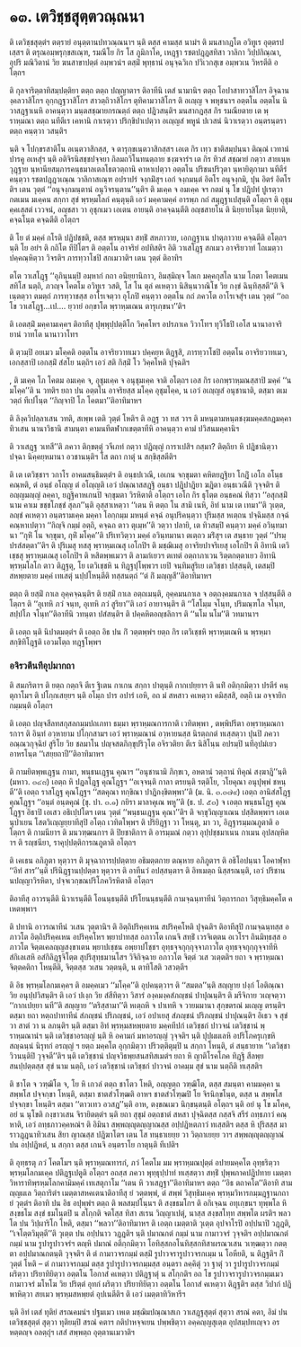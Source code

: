 <h1>๑๓. เตวิชฺชสุตฺตวณฺณนา</h1>
<p>     ติ เตวิชฺชสุตฺตํฯ ตตฺรายํ อนุตฺตานปทวณฺณนาฯ นฺติ ตสฺส คามสฺส นามํฯ ติ มนสากฎโต อวิทูเร อุตฺตรปเสฺสฯ ติ ตรุณอมฺพรุกฺขสเณฺฑ, รมณีโย กิร โส ภูมิภาโค, เหฎฺฐา รชตปฎฺฎสทิสา วาลิกา วิปฺปกิณฺณา, อุปริ มณิวิตานํ วิย ฆนสาขาปตฺตํ อมฺพวนํฯ ตสฺมิํ พุทฺธานํ อนุจฺฉวิเก ปวิเวกสุเข อมฺพวเน วิหรตีติ อโตฺถฯ</p>


<p> ติ กุลจาริตฺตาทิสมฺปตฺติยา ตตฺถ ตตฺถ ปญฺญาตาฯ ติอาทีนิ เตสํ นามานิฯ ตตฺถ  โอปาสาทวาสิโกฯ  อิจฺฉานงฺคลวาสิโกฯ  อุกฺกฎฺฐวาสิโกฯ  สาวตฺถิวาสิโกฯ  ตุทิคามวาสิโกฯ ติ อเญฺญ จ พหุชนาฯ อตฺตโน อตฺตโน นิวาสฎฺฐาเนหิ อาคนฺตฺวา มนฺตสชฺฌายกรณตฺถํ ตตฺถ ปฎิวสนฺติฯ มนสากฎสฺส กิร รมณียตาย เต พฺราหฺมณา ตตฺถ นทีตีเร เคหานิ กาเรตฺวา ปริกฺขิปาเปตฺวา อเญฺญสํ พหูนํ ปเวสนํ นิวาเรตฺวา อนฺตรนฺตรา ตตฺถ คนฺตฺวา วสนฺติฯ</p>


<p> นฺติ  จ โปกฺขรสาติโน อเนฺตวาสิกสฺส,  จ ตารุกฺขเนฺตวาสิกสฺสฯ เอเต กิร เทฺว ชาติสมฺปนฺนา ติณฺณํ เวทานํ ปารคู อเหสุํฯ นฺติ อติจิรนิสชฺชปจฺจยา กิลมถวิโนทนตฺถาย ชงฺฆจารํฯ เต กิร ทิวสํ สชฺฌายํ กตฺวา สายเนฺห วุฎฺฐาย นฺหานียสมฺภารคนฺธมาลเตลโธตวตฺถานิ คาหาเปตฺวา อตฺตโน ปริชนปริวุตา นฺหายิตุกามา  นทีตีรํ คนฺตฺวา รชตปฎฺฎวเณฺณ วาลิกาสเณฺฑ อปราปรํ จงฺกมิํสุฯ เอกํ จงฺกมนฺตํ อิตโร อนุจงฺกมิ, ปุน อิตรํ อิตโรติฯ เตน วุตฺตํ ‘‘อนุจงฺกมนฺตานํ อนุวิจรนฺตาน’’นฺติฯ ติ มเคฺค จ อมเคฺค จฯ กตมํ นุ โข ปฎิปทํ ปูเรตฺวา กตเมน มเคฺคน สกฺกา สุขํ พฺรหฺมโลกํ คนฺตุนฺติ เอวํ มคฺคามคฺคํ อารพฺภ กถํ สมุฎฺฐาเปสุนฺติ อโตฺถฯ ติ อุชุมคฺคเสฺสตํ เววจนํ, อญฺชสา  วา อุชุกเมว เอเตน อายนฺติ อาคจฺฉนฺตีติ  อญฺชสายโน ติ นิยฺยายโนฺต นิยฺยาติ, คจฺฉโนฺต คจฺฉตีติ อโตฺถฯ</p>


<p>ติ โย ตํ มคฺคํ กโรติ ปฎิปชฺชติ, ตสฺส พฺรหฺมุนา สทฺธิํ สหภาวาย, เอกฎฺฐาเน ปาตุภาวาย คจฺฉตีติ อโตฺถฯ นฺติ โย อยํฯ ติ กถิโต ทีปิโตฯ ติ อตฺตโน อาจริยํ อปทิสติฯ อิติ วาเสโฎฺฐ สกเมว อาจริยวาทํ โถเมตฺวา ปคฺคณฺหิตฺวา วิจรติฯ ภารทฺวาโชปิ สกเมวาติฯ เตน วุตฺตํ ติอาทิฯ</p>


<p>ตโต วาเสโฎฺฐ ‘‘อุภินฺนมฺปิ อมฺหากํ กถา อนิยฺยานิกาว, อิมสฺมิญฺจ โลเก มคฺคกุสโล นาม โภตา โคตเมน สทิโส นตฺถิ, ภวญฺจ โคตโม อวิทูเร วสติ, โส โน ตุลํ คเหตฺวา นิสินฺนวาณิโช วิย กงฺขํ ฉินฺทิสฺสตี’’ติ จิเนฺตตฺวา ตมตฺถํ ภารทฺวาชสฺส อาโรเจตฺวา อุโภปิ คนฺตฺวา อตฺตโน กถํ ภควโต อาโรเจสุํฯ เตน วุตฺตํ ‘‘อถ โข วาเสโฎฺฐ…เป.… ยฺวายํ อกฺขาโต พฺราหฺมเณน ตารุเกฺขนา’’ติฯ</p>


<p> ติ เอตสฺมิํ มคฺคามเคฺคฯ ติอาทีสุ ปุพฺพุปฺปตฺติโก วิคฺคโหฯ อปรภาเค วิวาโทฯ ทุวิโธปิ เอโส นานาอาจริยานํ วาทโต นานาวาโทฯ</p>


<p> ติ ตฺวมฺปิ อยเมว มโคฺคติ อตฺตโน อาจริยวาทเมว ปคฺคยฺห ติฎฺฐสิ, ภารทฺวาโชปิ อตฺตโน อาจริยวาทเมว, เอกสฺสาปิ เอกสฺมิํ สํสโย นตฺถิฯ เอวํ สติ กิสฺมิํ โว วิคฺคโหติ ปุจฺฉติฯ</p>


<p>  , ติ มเคฺค โภ โคตม อมเคฺค จ, อุชุมเคฺค จ อนุชุมเคฺค จาติ อโตฺถฯ เอส กิร เอกพฺราหฺมณสฺสาปิ มคฺคํ ‘‘น มโคฺค’’ติ น วทติฯ ยถา ปน อตฺตโน อาจริยสฺส มโคฺค อุชุมโคฺค, น  เอวํ อเญฺญสํ อนุชานาติ, ตสฺมา ตเมวตฺถํ ทีเปโนฺต ‘‘กิญฺจาปิ โภ โคตมา’’ติอาทิมาหฯ</p>


<p>ติ ลิงฺควิปลฺลาเสน วทติ, สเพฺพ เตติ วุตฺตํ โหติฯ ติ อฎฺฐ วา ทส  วาฯ ติ มหนฺตามหนฺตชงฺฆมคฺคสกฎมคฺคาทิวเสน นานาวิธานิ สามนฺตา คามนทีตฬากเขตฺตาทีหิ อาคนฺตฺวา คามํ ปวิสนมคฺคานิฯ</p>


<p> ติ วาเสฎฺฐ วเทสี’’ติ ภควา ติกฺขตฺตุํ วจีเภทํ กตฺวา ปฎิญฺญํ การาเปสิฯ กสฺมา? ติตฺถิยา หิ ปฎิชานิตฺวา ปจฺฉา นิคฺคยฺหมานา อวชานนฺติฯ โส ตถา กาตุํ น สกฺขิสฺสตีติฯ</p>


<p> ติ เต เตวิชฺชาฯ วกาโร อาคมสนฺธิมตฺตํฯ ติ อนฺธปเวณี, เอเกน จกฺขุมตา คหิตยฎฺฐิยา โกฎิํ เอโก อโนฺธ คณฺหติ, ตํ อนฺธํ อโญฺญ ตํ อโญฺญติ เอวํ ปณฺณาสสฎฺฐิ อนฺธา ปฎิปาฎิยา ฆฎิตา อนฺธเวณีติ วุจฺจติฯ ติ อญฺญมญฺญํ ลคฺคา, ยฎฺฐิคาหเกนปิ จกฺขุมตา วิรหิตาติ อโตฺถฯ เอโก กิร ธุโตฺต อนฺธคณํ ทิสฺวา ‘‘อสุกสฺมิํ นาม คาเม ขชฺชโภชฺชํ สุลภ’’นฺติ อุสฺสาเหตฺวา ‘‘เตน หิ ตตฺถ โน สามิ เนหิ, อิทํ นาม เต เทมา’’ติ วุเตฺต, ลญฺชํ คเหตฺวา อนฺตรามเคฺค มคฺคา โอกฺกมฺม มหนฺตํ คจฺฉํ อนุปริคนฺตฺวา ปุริมสฺส หเตฺถน ปจฺฉิมสฺส กจฺฉํ คณฺหาเปตฺวา ‘‘กิญฺจิ กมฺมํ อตฺถิ, คจฺฉถ ตาว ตุเมฺห’’ติ วตฺวา ปลายิ, เต ทิวสมฺปิ คนฺตฺวา มคฺคํ อวินฺทมานา ‘‘กุหิํ โน จกฺขุมา, กุหิํ มโคฺค’’ติ ปริเทวิตฺวา มคฺคํ อวินฺทมานา ตเตฺถว มริํสุฯ เต สนฺธาย วุตฺตํ ‘‘ปรมฺปรสํสตฺตา’’ติฯ ติ ปุริเมสุ ทสสุ พฺราหฺมเณสุ เอโกปิฯ ติ  มชฺฌิเมสุ อาจริยปาจริเยสุ เอโกปิฯ ติ อิทานิ เตวิเชฺชสุ พฺราหฺมเณสุ เอโกปิฯ ติ หสิตพฺพเมวฯ ติ ลามกํเยวฯ ตเทตํ อตฺถาภาเวน  ริตฺตกตฺตาเยว  อิทานิ พฺรหฺมโลโก ตาว ติฎฺฐตุ, โย เตวิเชฺชหิ น ทิฎฺฐปุโพฺพวฯ เยปิ จนฺทิมสูริเย เตวิชฺชา ปสฺสนฺติ, เตสมฺปิ สหพฺยตาย มคฺคํ เทเสตุํ นปฺปโหนฺตีติ ทสฺสนตฺถํ ‘‘ตํ กิํ มญฺญสี’’ติอาทิมาหฯ</p>


<p> ตตฺถ  ติ ยสฺมิํ กาเล อุคฺคจฺฉนฺติฯ ติ ยสฺมิํ กาเล อตฺถเมนฺติ, อุคฺคมนกาเล จ อตฺถงฺคมนกาเล จ ปสฺสนฺตีติ อโตฺถฯ ติ ‘‘อุเทหิ ภวํ จนฺท, อุเทหิ ภวํ สูริยา’’ติ เอวํ อายาจนฺติฯ ติ ‘‘โสโมฺม จโนฺท, ปริมณฺฑโล จโนฺท, สปฺปโภ จโนฺท’’ติอาทีนิ วทนฺตา ปสํสนฺติฯ ติ ปคฺคหิตอญฺชลิกาฯ ติ ‘‘นโม นโม’’ติ วทมานาฯ</p>


<p> ติ เอตฺถ นฺติ นิปาตมตฺตํฯ ติ เอตฺถ อิธ ปน  กิํ วตฺตพฺพํฯ ยตฺถ กิร เตวิเชฺชหิ พฺราหฺมเณหิ น พฺรหฺมา สกฺขิทิโฎฺฐติ เอวมโตฺถ ทฎฺฐโพฺพฯ</p>


<h3>อจิรวตีนทีอุปมากถา</h3>
<p> ติ สมภริตาฯ ติ ยตฺถ กตฺถจิ ตีเร ฐิเตน กาเกน สกฺกา ปาตุนฺติ กากเปยฺยาฯ ติ นทิํ อติกฺกมิตฺวา ปรตีรํ คนฺตุกาโมฯ ติ ปโกฺกเสยฺยฯ นฺติ อโมฺภ ปาร อปารํ เอหิ, อถ มํ สหสาว คเหตฺวา คมิสฺสสิ, อตฺถิ เม อจฺจายิกกมฺมนฺติ อโตฺถฯ</p>


<p> ติ เอตฺถ ปญฺจสีลทสกุสลกมฺมปถเภทา ธมฺมา พฺราหฺมณการกาติ เวทิตพฺพา , ตพฺพิปรีตา อพฺราหฺมณการกาฯ ติ อินฺทํ อวฺหายาม ปโกฺกสามฯ เอวํ พฺราหฺมณานํ อวฺหายนสฺส นิรตฺถกตํ ทเสฺสตฺวา ปุนปิ ภควา อณฺณวกุจฺฉิยํ สูริโย วิย ชลมาโน ปญฺจสตภิกฺขุปริวุโต อจิรวติยา ตีเร นิสิโนฺน อปรมฺปิ นทีอุปมํเยว อาหรโนฺต ‘‘เสยฺยถาปี’’ติอาทิมาหฯ</p>


<p> ติ กามยิตพฺพเฎฺฐน กามา, พนฺธนเฎฺฐน คุณาฯ ‘‘อนุชานามิ ภิกฺขเว, อหตานํ วตฺถานํ ทิคุณํ สงฺฆาฎิ’’นฺติ (มหาว. ๓๔๘) เอตฺถ หิ ปฎลโฎฺฐ คุณโฎฺฐฯ ‘‘อเจฺจนฺติ กาลา ตรยนฺติ รตฺติโย, วโยคุณา อนุปุพฺพํ ชหนฺตี’’ติ เอตฺถ ราสโฎฺฐ คุณโฎฺฐฯ ‘‘สตคุณา ทกฺขิณา ปาฎิกงฺขิตพฺพา’’ติ  (ม. นิ. ๓.๓๗๙) เอตฺถ อานิสํสโฎฺฐ คุณโฎฺฐฯ ‘‘อนฺตํ อนฺตคุณํ (ขุ. ปา. ๓.๑) กยิรา มาลาคุเณ พหู’’ติ (ธ. ป. ๕๓) จ เอตฺถ พนฺธนโฎฺฐ คุณโฎฺฐฯ อิธาปิ เอเสว อธิเปฺปโตฯ เตน วุตฺตํ ‘‘พนฺธนเฎฺฐน คุณา’’ติฯ ติ จกฺขุวิญฺญาเณน ปสฺสิตพฺพาฯ เอเตนุปาเยน โสตวิเญฺญยฺยาทีสุปิ อโตฺถ เวทิตโพฺพฯ ติ ปริยิฎฺฐา วา โหนฺตุ, มา วา, อิฎฺฐารมฺมณภูตาติ อโตฺถฯ ติ กามนียาฯ ติ มนวฑฺฒนกาฯ ติ ปิยชาติกาฯ ติ อารมฺมณํ กตฺวา อุปฺปชฺชมาเนน กาเมน อุปสญฺหิตาฯ ติ รญฺชนียา, ราคุปฺปตฺติการณภูตาติ อโตฺถฯ</p>


<p>ติ เคเธน อภิภูตา หุตฺวาฯ ติ มุจฺฉาการปฺปตฺตาย อธิมตฺตกาย ตณฺหาย อภิภูตาฯ ติ อธิโอปนฺนา โอคาฬฺหา ‘‘อิทํ สาร’’นฺติ ปรินิฎฺฐานปฺปตฺตา หุตฺวาฯ ติ  อาทีนวํ อปสฺสนฺตาฯ ติ อิทเมตฺถ นิสฺสรณนฺติ, เอวํ ปริชานนปญฺญาวิรหิตา, ปจฺจเวกฺขณปริโภควิรหิตาติ อโตฺถฯ</p>


<p> ติอาทีสุ  อาวรนฺตีติ  นิวาเรนฺตีติ  โอนนฺธนฺตีติ  ปริโยนนฺธนฺตีติ  กามจฺฉนฺทาทีนํ วิตฺถารกถา วิสุทฺธิมคฺคโต คเหตพฺพาฯ</p>


<p> ติ ปทานิ อาวรณาทีนํ วเสน วุตฺตานิฯ ติ อิตฺถิปริคฺคเหน สปริคฺคโหติ ปุจฺฉติฯ ติอาทีสุปิ กามจฺฉนฺทสฺส อภาวโต อิตฺถิปริคฺคเหน อปริคฺคโหฯ พฺยาปาทสฺส อภาวโต เกนจิ สทฺธิํ เวรจิเตฺตน อเวโรฯ ถินมิทฺธสฺส อภาวโต จิตฺตเคลญฺญสงฺขาเตน พฺยาปเชฺชน อพฺยาปโชฺชฯ อุทฺธจฺจกุกฺกุจฺจาภาวโต อุทฺธจฺจกุกฺกุจฺจาทีหิ สํกิเลเสหิ อสํกิลิฎฺฐจิโตฺต สุปริสุทฺธมานโสฯ วิจิกิจฺฉาย อภาวโต จิตฺตํ วเส วเตฺตติฯ ยถา จ พฺราหฺมณา จิตฺตคติกา โหนฺตีติ, จิตฺตสฺส วเสน วตฺตนฺติ, น ตาทิโสติ วสวตฺตีฯ</p>


<p>   ติ อิธ พฺรหฺมโลกมเคฺคฯ ติ อมคฺคเมว ‘‘มโคฺค’’ติ อุปคนฺตฺวาฯ ติ ‘‘สมตล’’นฺติ สญฺญาย ปงฺกํ โอติณฺณา วิย อนุปฺปวิสนฺติฯ ติ เอวํ ปเงฺก วิย สํสีทิตฺวา วิสารํ องฺคมงฺคสํภญฺชนํ ปาปุณนฺติฯ ติ มรีจิกาย วเญฺจตฺวา ‘‘กากเปยฺยา นที’’ติ สญฺญาย ‘‘ตริสฺสามา’’ติ หเตฺถหิ จ ปาเทหิ จ วายมมานา สุกฺขตรณํ มเญฺญ ตรนฺติฯ ตสฺมา ยถา หตฺถปาทาทีนํ สํภญฺชนํ ปริภญฺชนํ, เอวํ อปาเยสุ สํภญฺชนํ ปริภญฺชนํ ปาปุณนฺติฯ อิเธว จ สุขํ วา สาตํ วา น ลภนฺติฯ นฺติ ตสฺมา อิทํ พฺรหฺมสหพฺยตาย มคฺคทีปกํ เตวิชฺชกํ ปาวจนํ เตวิชฺชานํ พฺราหฺมณานํฯ นฺติ เตวิชฺชาอรญฺญํ นฺติ หิ อคามกํ มหาอรญฺญํ วุจฺจติฯ นฺติ ปุปฺผผเลหิ อปริโภครุเกฺขหิ สญฺฉนฺนํ นิรุทกํ อรญฺญํ ฯ ยตฺถ มคฺคโต อุกฺกมิตฺวา ปริวตฺติตุมฺปิ น สกฺกา โหนฺติ, ตํ สนฺธายาห ‘‘เตวิชฺชาวิวนนฺติปิ วุจฺจตี’’ติฯ นฺติ เตวิชฺชานํ ปญฺจวิธพฺยสนสทิสเมตํฯ ยถา หิ ญาติโรคโภค ทิฎฺฐิ สีลพฺยสนปฺปตฺตสฺส สุขํ นาม นตฺถิ, เอวํ เตวิชฺชานํ เตวิชฺชกํ ปาวจนํ อาคมฺม สุขํ นาม นตฺถีติ ทเสฺสติฯ</p>


<p> ติ ชาโต จ วฑฺฒิโต จ, โย หิ เกวลํ ตตฺถ ชาโตว โหติ, อญฺญตฺถ  วฑฺฒิโต, ตสฺส สมนฺตา คามมคฺคา น สพฺพโส ปจฺจกฺขา โหนฺติ, ตสฺมา ชาตสํวโฑฺฒติ อาหฯ ชาตสํวโฑฺฒปิ โย จิรนิกฺขโนฺต, ตสฺส น สพฺพโส ปจฺจกฺขา โหนฺติฯ ตสฺมา ‘‘ตาวเทว อวสฎ’’นฺติ อาห, ตงฺขณเมว นิกฺขนฺตนฺติ อโตฺถฯ นฺติ อยํ นุ โข มโคฺค, อยํ น นุโขติ กงฺขาวเสน จิรายิตตฺตํฯ นฺติ ยถา สุขุมํ อตฺถชาตํ สหสา ปุจฺฉิตสฺส กสฺสจิ สรีรํ ถทฺธภาวํ คณฺหาติ, เอวํ ถทฺธภาวคฺคหณํฯ ติ อิมินา สพฺพญฺญุตญฺญาณสฺส อปฺปฎิหตภาวํ ทเสฺสติฯ ตสฺส หิ ปุริสสฺส มาราวฎฺฎนาทิวเสน สิยา ญาณสฺส  ปฎิฆาโตฯ เตน โส ทนฺธาเยยฺย วา วิตฺถาเยยฺย วาฯ สพฺพญฺญุตญฺญาณํ ปน อปฺปฎิหตํ, น สกฺกา ตสฺส เกนจิ อนฺตราโย กาตุนฺติ ทีเปติฯ</p>


<p> ติ อุทฺธรตุ ภวํ โคตโมฯ นฺติ พฺราหฺมณทารกํ, ภวํ โคตโม มม พฺราหฺมณปุตฺตํ อปายมคฺคโต อุทฺธริตฺวา พฺรหฺมโลกมเคฺค ปติฎฺฐเปตูติ อโตฺถฯ อถสฺส ภควา พุทฺธุปฺปาทํ ทเสฺสตฺวา สทฺธิํ ปุพฺพภาคปฎิปทาย เมตฺตาวิหาราทิพฺรหฺมโลกคามิมคฺคํ เทเสตุกาโม ‘‘เตน หิ วาเสฎฺฐา’’ติอาทิมาหฯ ตตฺถ ‘‘อิธ ตถาคโต’’ติอาทิ สามญฺญผเล วิตฺถาริตํฯ เมตฺตาสหคเตนาติอาทีสุ ยํ วตฺตพฺพํ, ตํ สพฺพํ วิสุทฺธิมเคฺค พฺรหฺมวิหารกมฺมฎฺฐานกถายํ วุตฺตํฯ ติอาทิ ปน อิธ อปุพฺพํฯ ตตฺถ ติ พลสมฺปโนฺนฯ ติ  สงฺขธมโกฯ ติ อกิเจฺฉน อทุเกฺขนฯ ทุพฺพโล หิ สงฺขธโม สงฺขํ ธมโนฺตปิ น สโกฺกติ จตโสฺส ทิสา สเรน วิญฺญาเปตุํ, นาสฺส สงฺขสโทฺท สพฺพโต ผรติฯ พลวโต ปน วิปฺผาริโก โหติ, ตสฺมา ‘‘พลวา’’ติอาทิมาหฯ ติ เอตฺถ เมตฺตาติ วุเตฺต อุปจาโรปิ อปฺปนาปิ วฎฺฎติ, ‘‘เจโตฺตวิมุตฺตี’’ติ วุเตฺต ปน อปฺปนาว วฎฺฎติฯ นฺติ ปมาณกตํ กมฺมํ นาม กามาวจรํ วุจฺจติฯ อปฺปมาณกตํ กมฺมํ นาม รูปารูปาวจรํฯ ตญฺหิ ปมาณํ อติกฺกมิตฺวา โอทิสฺสกอโนทิสฺสกทิสาผรณวเสน วเฑฺฒตฺวา กตตฺตา อปฺปมาณกตนฺติ วุจฺจติฯ ติ ตํ กามาวจรกมฺมํ ตสฺมิํ รูปาวจรารูปาวจรกเมฺม น โอหียติ, น ติฎฺฐติฯ กิํ วุตฺตํ โหติ – ตํ กามาวจรกมฺมํ ตสฺส รูปารูปาวจรกมฺมสฺส อนฺตรา ลคฺคิตุํ วา ฐาตุํ วา รูปารูปาวจรกมฺมํ ผริตฺวา ปริยาทิยิตฺวา อตฺตโน โอกาสํ คเหตฺวา ปติฎฺฐาตุํ น สโกฺกติฯ อถ โข รูปาวจรารูปาวจรกมฺมเมว กามาวจรํ มโหโฆ วิย ปริตฺตํ อุทกํ ผริตฺวา ปริยาทิยิตฺวา อตฺตโน โอกาสํ คเหตฺวา ติฎฺฐติฯ ตสฺส วิปากํ ปฎิพาหิตฺวา สยเมว พฺรหฺมสหพฺยตํ อุปเนตีติฯ ติ เอวํ เมตฺตาทิวิหารีฯ</p>


<p>    นฺติ อิทํ เตสํ ทุติยํ สรณคมนํฯ ปฐมเมว เหเต มชฺฌิมปณฺณาสเก วาเสฎฺฐสุตฺตํ สุตฺวา สรณํ คตา, อิมํ ปน เตวิชฺชสุตฺตํ สุตฺวา ทุติยมฺปิ สรณํ คตาฯ กติปาหจฺจเยน ปพฺพชิตฺวา อคฺคญฺญสุเตฺต อุปสมฺปทเญฺจว อรหตฺตญฺจ อลตฺถุํฯ เสสํ สพฺพตฺถ อุตฺตานเมวาติฯ</p>

</p>

</p>

</p>

</p>

</p>





